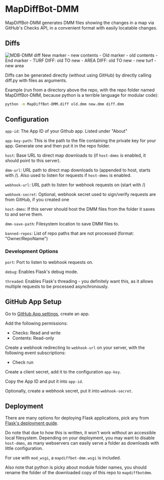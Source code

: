 # MapDiffBot-DMM

MapDiffBot-DMM generates DMM files showing the changes in a map via GitHub's Checks API, in a convenient format with easily locatable changes.

## Diffs

![MDB-DMM diff New marker - new contents - Old marker - old contents - End marker - TURF DIFF: old TO new - AREA DIFF: old TO new - new turf - new area](https://i.imgur.com/YBW6iq9.png)

Diffs can be generated directly (without using GitHub) by directly calling diff.py with files as arguments.

Example (run from a directory above the repo, with the repo folder named MapDiffBot-DMM, because python is a terrible language for modular code):

```sh
python -m MapDiffBot-DMM.diff old.dmm new.dmm diff.dmm
```

## Configuration

`app-id`: The App ID of your Github app. Listed under "About"

`app-key-path`: This is the path to the file containing the private key for your app. Generate one and then put it in the repo folder.

`host`: Base URL to direct map downloads to (if `host-dmms` is enabled, it should point to this server).

`dmm-url`: URL path to direct map downloads to (appended to host, starts with /). Also used to listen for requests if `host-dmms` is enabled.

`webhook-url`: URL path to listen for webhook requests on (start with /)

`webhook-secret`: Optional, webhook secret used to sign/verify requests are from GitHub, if you created one

`host-dmms`: If this server should host the DMM files from the folder it saves to and serve them.

`dmm-save-path`: Filesystem location to save DMM files to.

`banned-repos`: List of repo paths that are not processed (format: "Owner/RepoName")

### Development Options

`port`: Port to listen to webhook requests on.

`debug`: Enables Flask's debug mode.

`threaded`: Enables Flask's threading - you definitely want this, as it allows multiple requests to be processed asynchronously.

## GitHub App Setup

Go to [GitHub App settings](https://github.com/settings/apps), create an app.

Add the following permissions:

- Checks: Read and write
- Contents: Read-only

Create a webhook redirecting to `webhook-url` on your server, with the following event subscriptions:

- Check run

Create a client secret, add it to the configuration `app-key`.

Copy the App ID and put it into `app-id`.

Optionally, create a webhook secret, put it into `webhook-secret`.

## Deployment

There are many options for deploying Flask applications, pick any from [Flask's deployment guide](https://flask.palletsprojects.com/en/1.1.x/deploying/#deployment).

Do note that due to how this is written, it won't work without an accessible local filesystem. Depending on your deployment, you may want to disable `host-dmms`, as many webservers can easily serve a folder as downloads with little configuration.

For use with `mod_wsgi`, a `mapdiffbot-dmm.wsgi` is included.

Also note that python is picky about module folder names, you should rename the folder of the downloaded copy of this repo to `mapdiffbotdmm`.
